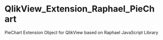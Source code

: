 QlikView_Extension_Raphael_PieChart
====================================

PieChart Extension Object for QlikView based on Raphael JavaScript Library

